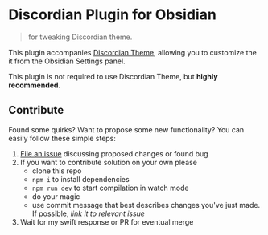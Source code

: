 # Discordian Plugin for Obsidian

> for tweaking Discordian theme.

This plugin accompanies [Discordian Theme](https://github.com/radekkozak/discordian), allowing you to customize the 
it from the Obsidian Settings panel. 

This plugin is not required to use Discordian Theme, but **highly recommended**.

## Contribute

Found some quirks? Want to propose some new functionality? 
You can easily follow these simple steps:

1. [File an issue](https://github.com/radekkozak/discordian-plugin/issues/new) discussing proposed changes or found bug
2. If you want to contribute solution on your own please
    - clone this repo
    - `npm i` to install dependencies
    - `npm run dev` to start compilation in watch mode
    - do your magic
    - use commit message that best describes changes you've just made. If possible, *link it to relevant issue*  
3. Wait for my swift response or PR for eventual merge